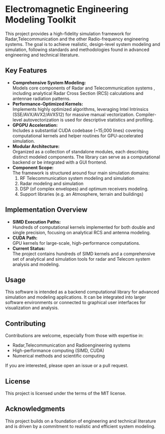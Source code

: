 
# Electromagnetic Engineering Modeling Toolkit

This project provides a high-fidelity simulation framework for Radar,Telecommunication and the other Radio-frequency engineering systems. The goal is to achieve realistic, design-level system modeling and simulation, following standards and methodologies found in advanced engineering and technical literature.

## Key Features

- **Comprehensive System Modeling:**  
  Models core components of Radar and Telecommunication systems , including analytical Radar Cross Section (RCS) calculations and antennae radiation patterns.  
- **Performance-Optimized Kernels:**  
  Implements highly optimized algorithms, leveraging Intel Intrinsics (SSE/AVX/AVX2/AVX512) for massive manual vectorization. Compiler-level autovectorization is used for descriptive statistics and profiling.
- **GPGPU Acceleration:**  
  Includes a substantial CUDA codebase (~15,000 lines) covering computational kernels and helper routines for GPU-accelerated simulation.
- **Modular Architecture:**  
  Organized as a collection of standalone modules, each describing distinct modeled components. The library can serve as a computational backend or be integrated with a GUI frontend.
- **Component Scope:**  
  The framework is structured around four main simulation domains:
  1. RF Telecommunication system modeling and simulation
  2. Radar modeling and simulation
  3. DSP (of complex envelopes) and optimum receivers modeling.
  4. Support libraries (e.g. an Atmosphere, terrain and buildings)
  
## Implementation Overview

- **SIMD Execution Paths:**  
  Hundreds of computational kernels implemented for both double and single precision, focusing on analytical RCS and antenna modeling.
- **CUDA Path:**  
  GPU kernels for large-scale, high-performance computations.
- **Current Status:**  
  The project contains hundreds of SIMD kernels and a comprehensive set of analytical and simulation tools for radar and Telecom system analysis and modeling.

## Usage

This software is intended as a backend computational library for advanced simulation and modeling applications. It can be integrated into larger software environments or connected to graphical user interfaces for visualization and analysis.

## Contributing

Contributions are welcome, especially from those with expertise in:
- Radar,Telecommunication and Radioengineering systems
- High-performance computing (SIMD, CUDA)
- Numerical methods and scientific computing

If you are interested, please open an issue or a pull request.

## License

This project is licensed under the terms of the MIT license.

## Acknowledgments

This project builds on a foundation of engineering and technical literature and is driven by a commitment to realistic and efficient system modeling.






